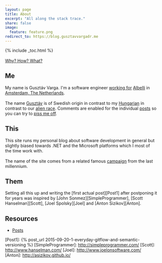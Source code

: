 ```yaml
---
layout: page
title: About
excerpt: "All along the stack trace."
share: false
image:
  feature: feature.png
redirect_to: https://blog.gusztavvargadr.me
---
```


{% include _toc.html %}  
<br/>
[Why? How? What?][WhyHowWhat]

## Me

My name is Gusztáv Varga. I'm a software engineer [working for][AlbelliJobs] [Albelli][Albelli] in [Amsterdam, The Netherlands][Iamsterdam].  
<br/>
The name [Gusztáv][Gustav] is of Swedish origin in contrast to my [Hungarian][VisitHungary] in contrast to our [alien race][Hungarians]. Comments are enabled for the individual [posts][Posts] so you can try to [piss me off][HowToPissOffAHungarian].

## This

This site runs my personal blog about software development in general but slightly biased towards .NET and the Microsoft platforms which I most of the time work with.  
<br/>
The name of the site comes from a related famous [campaign][WhereDoYouWantToGoToday] from the last millennium.

## Them

Setting all this up and writing the [first actual post][Post1] after postponing it for years was inspired by [John Sonmez][SimpleProgrammer], [Scott Hanselman][Scott], [Joel Spolsky][Joel] and [Anton Sizikov][Anton].

## Resources

* [Posts][Posts]

[WhyHowWhat]: http://www.ted.com/talks/simon_sinek_how_great_leaders_inspire_action?language=en
[AlbelliJobs]: http://www.albelli-jobs.com/
[Albelli]: http://albelli.nl/
[Iamsterdam]: http://iamsterdam.com/
[Gustav]: https://en.wikipedia.org/wiki/Gustav_(name)
[VisitHungary]: http://gotohungary.com/
[Hungarians]: http://www.setileague.org/askdr/hungary.htm
[Posts]: /posts/
[HowToPissOffAHungarian]: http://matadornetwork.com/abroad/piss-hungarian/
[WhereDoYouWantToGoToday]: https://en.wikipedia.org/wiki/Where_do_you_want_to_go_today%3F
[Post1]: {% post_url 2015-09-20-1-everyday-gitflow-and-semantic-versioning %}
[SimpleProgrammer]: http://simpleprogrammer.com/
[Scott]: http://www.hanselman.com/
[Joel]: http://www.joelonsoftware.com/
[Anton]: http://asizikov.github.io/
